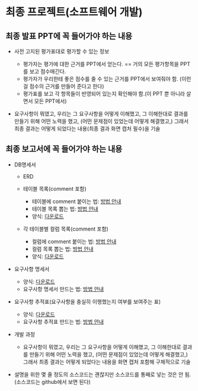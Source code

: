 # 최종 프로젝트(소프트웨어 개발)

## 최종 발표 PPT에 꼭 들어가야 하는 내용

* 사전 고지된 평가표대로 평가할 수 있는 정보
  * 평가자는 평가에 대한 근거를 PPT에서 얻는다. == 거의 모든 평가항목을 PPT를 보고 점수매긴다.
  * 평가자가 우리한테 좋은 점수를 줄 수 있는 근거를 PPT에서 보여줘야 함. (이런 걸 점수의 근거를 만들어 준다고 한다) 
  * 평가표를 보고 각 항목들이 반영되어 있는지 확인해야 함.(이 PPT 뿐 아니라 살면서 모든 PPT에서)
 
* 요구사항이 뭐였고, 우리는 그 요구사항을 어떻게 이해했고, 그 이해한대로 결과를 만들기 위해 어떤 노력을 했고, (어떤 문제점이 있었는데 어떻게 해결했고,) 그래서 최종 결과는 어떻게 되었다는 내용(최종 결과 화면 캡처 필수)을 기술
  

## 최종 보고서에 꼭 들어가야 하는 내용

* DB명세서
  * ERD
    
  * 테이블 목록(comment 포함)
    * 테이블에 comment 붙이는 법: [방법 안내](table_comment.md)
    * 테이블 목록 뽑는 법: [방법 안내](table_get_list.md)
    * 양식: [다운로드](tablelist.xlsx)
 
  * 각 테이블별 컬럼 목록(comment 포함)
    *  컬럼에 comment 붙이는 법: [방법 안내](column_comment.md)
    *  컬럼 목록 뽑는 법: [방법 안내](column_get_list.md)
    *  양식: [다운로드](columnlist.xlsx)

* 요구사항 명세서
  * 양식: [다운로드](requirements.xlsx)
  * 요구사항 명세서 만드는 법: [방법 안내](requirements.md)
  
* 요구사항 추적표(요구사항을 충실히 이행했는지 여부를 보여주는 표)
  * 양식: [다운로드](requirements.xlsx)
  * 요구사항 추적표 만드는 법: [방법 안내](requirements2.md)
 
* 개발 과정
  * 요구사항이 뭐였고, 우리는 그 요구사항을 어떻게 이해했고, 그 이해한대로 결과를 만들기 위해 어떤 노력을 했고, (어떤 문제점이 있었는데 어떻게 해결했고,) 그래서 최종 결과는 어떻게 되었다는 내용을 화면 캡처 포함해 구체적으로 기술

* 설명을 위한 몇 줄 정도의 소스코드는 괜찮지만 소스코드를 통째로 넣는 것은 안 됨.(소스코드는 github에서 보면 된다)
